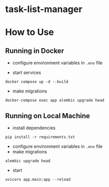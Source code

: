 # task-list-manager

# How to Use
## Running in Docker

- configure environment variables in `.env` file

- start services
```commandline
docker compose up -d --build
```
- make migrations
```commandline
docker-compose exec app alembic upgrade head
```

## Running on Local Machine
- install dependencies 
```commandline
pip install -r requirements.txt
```
- configure environment variables in `.env` file
- make migrations
```commandline
alembic upgrade head
```
- start 
```commandline
uvicorn app.main:app --reload
```